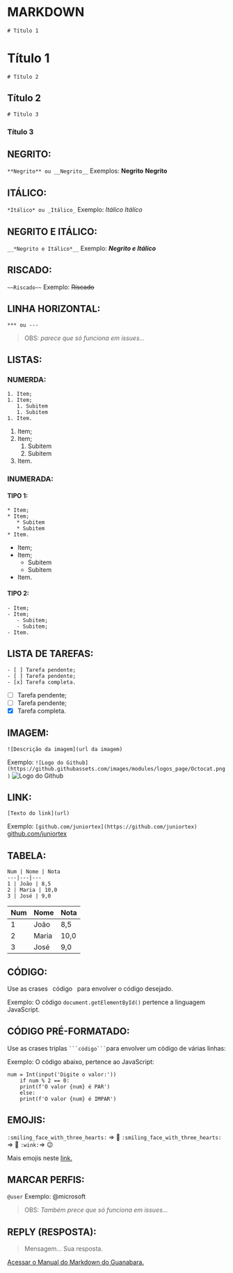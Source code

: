 # MARKDOWN
`# Título 1`
# Título 1
`# Título 2`
## Título 2
`# Título 3`
### Título 3

## NEGRITO:
`**Negrito** ou __Negrito__` Exemplos: **Negrito** __Negrito__

## ITÁLICO:
`*Itálico* ou _Itálico_` Exemplo: *Itálico* _Itálico_

## NEGRITO E ITÁLICO:
`__*Negrito e Itálico*__` Exemplo: __*Negrito e Itálico*__

## RISCADO:
`~~Riscado~~` Exemplo: ~~Riscado~~

## LINHA HORIZONTAL:
`*** ou ---`
> OBS: _parece que só funciona em issues..._

## LISTAS:
### NUMERDA:
```
1. Item;
1. Item;
   1. Subitem
   1. Subitem
1. Item.
```
1. Item;
1. Item;
   1. Subitem
   1. Subitem
1. Item.

### INUMERADA:
#### TIPO 1:
```
* Item;
* Item;
   * Subitem
   * Subitem
* Item.
```
* Item;
* Item;
   * Subitem
   * Subitem
* Item.

#### TIPO 2:
```
- Item;
- Item;
   - Subitem;
   - Subitem;
- Item.
```

## LISTA DE TAREFAS:
```
- [ ] Tarefa pendente;
- [ ] Tarefa pendente;
- [x] Tarefa completa.
```
- [ ] Tarefa pendente;
- [ ] Tarefa pendente;
- [x] Tarefa completa.

## IMAGEM:
`![Descrição da imagem](url da imagem)`

Exemplo:
`![Logo do Github](https://github.githubassets.com/images/modules/logos_page/Octocat.png)`
![Logo do Github](https://github.githubassets.com/images/modules/logos_page/Octocat.png)

## LINK:
`[Texto do link](url)`

Exemplo:
`[github.com/juniortex](https://github.com/juniortex)`
[github.com/juniortex](https://github.com/juniortex)

## TABELA:
```
Num | Nome | Nota
---|---|---
1 | João | 8,5
2 | Maria | 10,0
3 | José | 9,0
```
Num | Nome | Nota
---|---|---
1 | João | 8,5
2 | Maria | 10,0
3 | José | 9,0

## CÓDIGO:
Use as crases ` `código` ` para envolver o código desejado.

Exemplo:
O código `document.getElementById()` pertence a linguagem JavaScript.

## CÓDIGO PRÉ-FORMATADO:
Use as crases triplas ` ```código``` `para envolver um código de várias linhas:

Exemplo:
O código abaixo, pertence ao JavaScript:
```
num = Int(input('Digite o valor:'))
    if num % 2 == 0:
    print(f'O valor {num} é PAR')
    else:
    print(f'O valor {num} é IMPAR')
```

## EMOJIS:
`:smiling_face_with_three_hearts:` => :smiling_face_with_three_hearts:
`:smiling_face_with_three_hearts:` => :smiling_face_with_three_hearts:
`:wink:`=> :wink:

Mais emojis neste [link.](https://github.com/ikatyang/emoji-cheat-sheet)

## MARCAR PERFIS:
`@user` Exemplo: @microsoft
> OBS: _Também prece que só funciona em issues..._

## REPLY (RESPOSTA):
> Mensagem...
Sua resposta.

[Acessar o Manual do Markdown do Guanabara.](https://github.com/gustavoguanabara/git-github/tree/master/manuais-PDF)